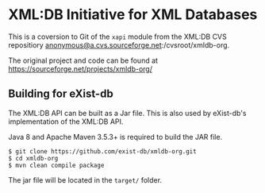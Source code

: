 # XML:DB Initiative for XML Databases

This is a coversion to Git of the `xapi` module from the XML:DB CVS repositiory anonymous@a.cvs.sourceforge.net:/cvsroot/xmldb-org.

The original project and code can be found at https://sourceforge.net/projects/xmldb-org/


## Building for eXist-db

The XML:DB API can be built as a Jar file. This is also used by eXist-db's implementation of the XML:DB API.

Java 8 and Apache Maven 3.5.3+ is required to build the JAR file.

```
$ git clone https://github.com/exist-db/xmldb-org.git
$ cd xmldb-org
$ mvn clean compile package
```

The jar file will be located in the `target/` folder.
